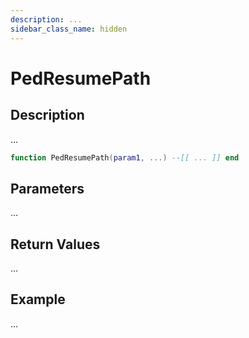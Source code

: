 ```yaml
---
description: ...
sidebar_class_name: hidden
---
```


# PedResumePath

## Description

...

```lua
function PedResumePath(param1, ...) --[[ ... ]] end
```

## Parameters

...

## Return Values

...

## Example

...

